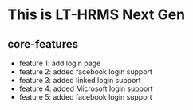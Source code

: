 # This is LT-HRMS Next Gen

## core-features
* feature 1: add login page
* feature 2: added facebook login support 
* feature 3: added linked login support
* feature 4: added Microsoft login support
* feature 5: added facebook login support 



